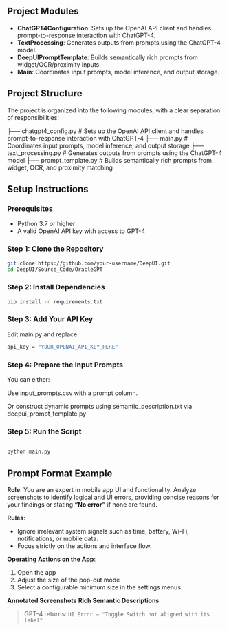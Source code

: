 

##  Project Modules

- **ChatGPT4Configuration**: Sets up the OpenAI API client and handles prompt-to-response interaction with ChatGPT-4.
- **TextProcessing**: Generates outputs from prompts using the ChatGPT-4 model.
- **DeepUIPromptTemplate**: Builds semantically rich prompts from widget/OCR/proximity inputs.
- **Main**: Coordinates input prompts, model inference, and output storage.

## Project Structure

The project is organized into the following modules, with a clear separation of responsibilities:

├── chatgpt4_config.py # Sets up the OpenAI API client and handles prompt-to-response interaction with ChatGPT-4
├──  main.py # Coordinates input prompts, model inference, and output storage 
├── text_processing.py # Generates outputs from prompts using the ChatGPT-4 model
├── prompt_template.py # Builds semantically rich prompts from widget, OCR, and proximity matching

## Setup Instructions

### Prerequisites

- Python 3.7 or higher
- A valid OpenAI API key with access to GPT-4

###  Step 1: Clone the Repository

```bash
git clone https://github.com/your-username/DeepUI.git
cd DeepUI/Source_Code/OracleGPT
```
### Step 2: Install Dependencies
```bash
pip install -r requirements.txt
```
### Step 3: Add Your API Key
Edit main.py and replace:
```bash
api_key = "YOUR_OPENAI_API_KEY_HERE"

```
### Step 4: Prepare the Input Prompts
You can either:

Use input_prompts.csv with a prompt column.

Or construct dynamic prompts using semantic_description.txt via deepui_prompt_template.py

### Step 5: Run the Script
```bash

python main.py
```
## Prompt Format Example

**Role**: You are an expert in mobile app UI and functionality. Analyze screenshots to identify logical and UI errors, providing concise reasons for your findings or stating **“No error”** if none are found.

**Rules**:
- Ignore irrelevant system signals such as time, battery, Wi-Fi, notifications, or mobile data.
- Focus strictly on the actions and interface flow.

**Operating Actions on the App**:
1. Open the app
2. Adjust the size of the pop-out mode
3. Select a configurable minimum size in the settings menus

**Annotated Screenshots**
**Rich Semantic Descriptions**
> GPT-4 returns: `UI Error – "Toggle Switch not aligned with its label"`

